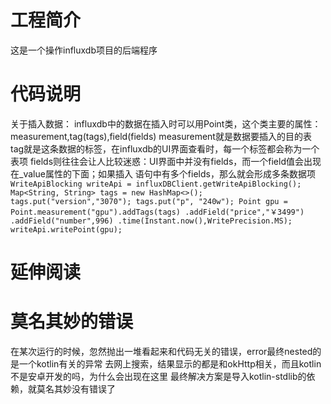 # 工程简介
这是一个操作influxdb项目的后端程序

# 代码说明
关于插入数据：
influxdb中的数据在插入时可以用Point类，这个类主要的属性：measurement,tag(tags),field(fields)
measurement就是数据要插入的目的表
tag就是这条数据的标签，在influxdb的UI界面查看时，每一个标签都会称为一个表项
fields则往往会让人比较迷惑：UI界面中并没有fields，而一个field值会出现在_value属性的下面；如果插入
语句中有多个fields，那么就会形成多条数据项
    `WriteApiBlocking writeApi = influxDBClient.getWriteApiBlocking();
    Map<String, String> tags = new HashMap<>();
    tags.put("version","3070");
    tags.put("p", "240w");
    Point gpu = Point.measurement("gpu").addTags(tags)
    .addField("price","￥3499")
    .addField("number",996)
    .time(Instant.now(),WritePrecision.MS);
    writeApi.writePoint(gpu);`
# 延伸阅读
# 莫名其妙的错误
在某次运行的时候，忽然抛出一堆看起来和代码无关的错误，error最终nested的是一个kotlin有关的异常
去网上搜索，结果显示的都是和okHttp相关，而且kotlin不是安卓开发的吗，为什么会出现在这里
最终解决方案是导入kotlin-stdlib的依赖，就莫名其妙没有错误了

